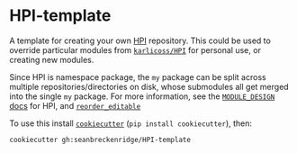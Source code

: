 # HPI-template

A template for creating your own [HPI](https://github.com/karlicoss/HPI) repository. This could be used to override particular modules from [`karlicoss/HPI`](https://github.com/karlicoss/HPI) for personal use, or creating new modules.

Since HPI is namespace package, the `my` package can be split across multiple repositories/directories on disk, whose submodules all get merged into the single `my` package. For more information, see the [`MODULE_DESIGN` docs](https://github.com/karlicoss/HPI/blob/master/doc/MODULE_DESIGN.org#adding-new-modules) for HPI, and [`reorder_editable`](https://github.com/seanbreckenridge/reorder_editable)

To use this install [`cookiecutter`](https://github.com/cookiecutter/cookiecutter/) (`pip install cookiecutter`), then:

`cookiecutter gh:seanbreckenridge/HPI-template`
